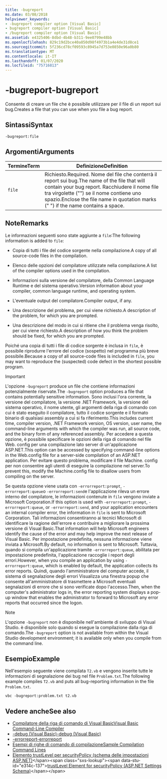 ```yaml
---
title: -bugreport
ms.date: 03/08/2018
helpviewer_keywords:
- -bugreport compiler option [Visual Basic]
- bugreport compiler option [Visual Basic]
- /bugreport compiler option [Visual Basic]
ms.assetid: e4325406-8dbd-4b48-b311-9ee0799e48bb
ms.openlocfilehash: 829c19d2bce40a850d98f4973b1a4e4de31d8ce1
ms.sourcegitcommit: 5f236cd78cf09593c8945a7d753e0850e96a0b80
ms.translationtype: MT
ms.contentlocale: it-IT
ms.lasthandoff: 01/07/2020
ms.locfileid: "75716813"
---
```

# <a name="-bugreport"></a><span data-ttu-id="e314c-102">-bugreport</span><span class="sxs-lookup"><span data-stu-id="e314c-102">-bugreport</span></span>
<span data-ttu-id="e314c-103">Consente di creare un file che è possibile utilizzare per il file di un report sui bug.</span><span class="sxs-lookup"><span data-stu-id="e314c-103">Creates a file that you can use when you file a bug report.</span></span>  
  
## <a name="syntax"></a><span data-ttu-id="e314c-104">Sintassi</span><span class="sxs-lookup"><span data-stu-id="e314c-104">Syntax</span></span>  
  
```  
-bugreport:file  
```  
  
## <a name="arguments"></a><span data-ttu-id="e314c-105">Argomenti</span><span class="sxs-lookup"><span data-stu-id="e314c-105">Arguments</span></span>  
  
|<span data-ttu-id="e314c-106">Termine</span><span class="sxs-lookup"><span data-stu-id="e314c-106">Term</span></span>|<span data-ttu-id="e314c-107">Definizione</span><span class="sxs-lookup"><span data-stu-id="e314c-107">Definition</span></span>|  
|---|---|  
|`file`|<span data-ttu-id="e314c-108">Richiesto.</span><span class="sxs-lookup"><span data-stu-id="e314c-108">Required.</span></span> <span data-ttu-id="e314c-109">Nome del file che conterrà il report sui bug.</span><span class="sxs-lookup"><span data-stu-id="e314c-109">The name of the file that will contain your bug report.</span></span> <span data-ttu-id="e314c-110">Racchiudere il nome file tra virgolette ("") se il nome contiene uno spazio.</span><span class="sxs-lookup"><span data-stu-id="e314c-110">Enclose the file name in quotation marks (" ") if the name contains a space.</span></span>|  
  
## <a name="remarks"></a><span data-ttu-id="e314c-111">Note</span><span class="sxs-lookup"><span data-stu-id="e314c-111">Remarks</span></span>  
 <span data-ttu-id="e314c-112">Le informazioni seguenti sono state aggiunte a `file`:</span><span class="sxs-lookup"><span data-stu-id="e314c-112">The following information is added to `file`:</span></span>  
  
- <span data-ttu-id="e314c-113">Copia di tutti i file del codice sorgente nella compilazione.</span><span class="sxs-lookup"><span data-stu-id="e314c-113">A copy of all source-code files in the compilation.</span></span>  
  
- <span data-ttu-id="e314c-114">Elenco delle opzioni del compilatore utilizzate nella compilazione.</span><span class="sxs-lookup"><span data-stu-id="e314c-114">A list of the compiler options used in the compilation.</span></span>  
  
- <span data-ttu-id="e314c-115">Informazioni sulla versione del compilatore, della Common Language Runtime e del sistema operativo.</span><span class="sxs-lookup"><span data-stu-id="e314c-115">Version information about your compiler, common language runtime, and operating system.</span></span>  
  
- <span data-ttu-id="e314c-116">L'eventuale output del compilatore.</span><span class="sxs-lookup"><span data-stu-id="e314c-116">Compiler output, if any.</span></span>  
  
- <span data-ttu-id="e314c-117">Una descrizione del problema, per cui viene richiesto.</span><span class="sxs-lookup"><span data-stu-id="e314c-117">A description of the problem, for which you are prompted.</span></span>  
  
- <span data-ttu-id="e314c-118">Una descrizione del modo in cui si ritiene che il problema venga risolto, per cui viene richiesto.</span><span class="sxs-lookup"><span data-stu-id="e314c-118">A description of how you think the problem should be fixed, for which you are prompted.</span></span>  
  
 <span data-ttu-id="e314c-119">Poiché una copia di tutti i file di codice sorgente è inclusa in `file`, è possibile riprodurre l'errore del codice (sospetto) nel programma più breve possibile.</span><span class="sxs-lookup"><span data-stu-id="e314c-119">Because a copy of all source-code files is included in `file`, you may want to reproduce the (suspected) code defect in the shortest possible program.</span></span>  
  
> [!IMPORTANT]
> <span data-ttu-id="e314c-120">L'opzione `-bugreport` produce un file che contiene informazioni potenzialmente riservate.</span><span class="sxs-lookup"><span data-stu-id="e314c-120">The `-bugreport` option produces a file that contains potentially sensitive information.</span></span> <span data-ttu-id="e314c-121">Sono inclusi l'ora corrente, la versione del compilatore, la versione .NET Framework, la versione del sistema operativo, il nome utente, gli argomenti della riga di comando con cui è stato eseguito il compilatore, tutto il codice sorgente e il formato binario di qualsiasi assembly a cui si fa riferimento.</span><span class="sxs-lookup"><span data-stu-id="e314c-121">This includes current time, compiler version, .NET Framework version, OS version, user name, the command-line arguments with which the compiler was run, all source code, and the binary form of any referenced assembly.</span></span> <span data-ttu-id="e314c-122">Per accedere a questa opzione, è possibile specificare le opzioni della riga di comando nel file Web. config per una compilazione lato server di un'applicazione ASP.NET.</span><span class="sxs-lookup"><span data-stu-id="e314c-122">This option can be accessed by specifying command-line options in the Web.config file for a server-side compilation of an ASP.NET application.</span></span> <span data-ttu-id="e314c-123">Per evitare questo problema, modificare il file Machine. config per non consentire agli utenti di eseguire la compilazione nel server.</span><span class="sxs-lookup"><span data-stu-id="e314c-123">To prevent this, modify the Machine.config file to disallow users from compiling on the server.</span></span>  
  
 <span data-ttu-id="e314c-124">Se questa opzione viene usata con `-errorreport:prompt`, `-errorreport:queue`o `-errorreport:send`e l'applicazione rileva un errore interno del compilatore, le informazioni contenute in `file` vengono inviate a Microsoft Corporation.</span><span class="sxs-lookup"><span data-stu-id="e314c-124">If this option is used with `-errorreport:prompt`, `-errorreport:queue`, or `-errorreport:send`, and your application encounters an internal compiler error, the information in `file` is sent to Microsoft Corporation.</span></span> <span data-ttu-id="e314c-125">Tali informazioni consentiranno ai tecnici Microsoft di identificare la ragione dell'errore e contribuire a migliorare la prossima versione di Visual Basic.</span><span class="sxs-lookup"><span data-stu-id="e314c-125">That information will help Microsoft engineers identify the cause of the error and may help improve the next release of Visual Basic.</span></span> <span data-ttu-id="e314c-126">Per impostazione predefinita, nessuna informazione viene inviata a Microsoft.</span><span class="sxs-lookup"><span data-stu-id="e314c-126">By default, no information is sent to Microsoft.</span></span> <span data-ttu-id="e314c-127">Tuttavia, quando si compila un'applicazione tramite `-errorreport:queue`, abilitata per impostazione predefinita, l'applicazione raccoglie i report degli errori.</span><span class="sxs-lookup"><span data-stu-id="e314c-127">However, when you compile an application by using `-errorreport:queue`, which is enabled by default, the application collects its error reports.</span></span> <span data-ttu-id="e314c-128">Quindi, quando l'amministratore del computer accede, il sistema di segnalazione degli errori Visualizza una finestra popup che consente all'amministratore di trasmettere a Microsoft eventuali segnalazioni di errore che si sono verificate dopo l'accesso.</span><span class="sxs-lookup"><span data-stu-id="e314c-128">Then, when the computer's administrator logs in, the error reporting system displays a pop-up window that enables the administrator to forward to Microsoft any error reports that occurred since the logon.</span></span>  
  
> [!NOTE]
> <span data-ttu-id="e314c-129">L'opzione `-bugreport` non è disponibile nell'ambiente di sviluppo di Visual Studio. è disponibile solo quando si esegue la compilazione dalla riga di comando.</span><span class="sxs-lookup"><span data-stu-id="e314c-129">The `-bugreport` option is not available from within the Visual Studio development environment; it is available only when you compile from the command line.</span></span>  
  
## <a name="example"></a><span data-ttu-id="e314c-130">Esempio</span><span class="sxs-lookup"><span data-stu-id="e314c-130">Example</span></span>  
 <span data-ttu-id="e314c-131">Nell'esempio seguente viene compilata `T2.vb` e vengono inserite tutte le informazioni di segnalazione dei bug nel file `Problem.txt`.</span><span class="sxs-lookup"><span data-stu-id="e314c-131">The following example compiles `T2.vb` and puts all bug-reporting information in the file `Problem.txt`.</span></span>  
  
```console  
vbc -bugreport:problem.txt t2.vb  
```  
  
## <a name="see-also"></a><span data-ttu-id="e314c-132">Vedere anche</span><span class="sxs-lookup"><span data-stu-id="e314c-132">See also</span></span>

- [<span data-ttu-id="e314c-133">Compilatore della riga di comando di Visual Basic</span><span class="sxs-lookup"><span data-stu-id="e314c-133">Visual Basic Command-Line Compiler</span></span>](../../../visual-basic/reference/command-line-compiler/index.md)
- [<span data-ttu-id="e314c-134">-debug (Visual Basic)</span><span class="sxs-lookup"><span data-stu-id="e314c-134">-debug (Visual Basic)</span></span>](../../../visual-basic/reference/command-line-compiler/debug.md)
- [<span data-ttu-id="e314c-135">-errorreport</span><span class="sxs-lookup"><span data-stu-id="e314c-135">-errorreport</span></span>](../../../visual-basic/reference/command-line-compiler/errorreport.md)
- [<span data-ttu-id="e314c-136">Esempi di righe di comando di compilazione</span><span class="sxs-lookup"><span data-stu-id="e314c-136">Sample Compilation Command Lines</span></span>](../../../visual-basic/reference/command-line-compiler/sample-compilation-command-lines.md)
- <span data-ttu-id="e314c-137">[Elemento trustLevel per securityPolicy (schema delle impostazioni ASP.NET)](https://docs.microsoft.com/previous-versions/dotnet/netframework-4.0/as399f0x(v=vs.100))</span><span class="sxs-lookup"><span data-stu-id="e314c-137">[trustLevel Element for securityPolicy (ASP.NET Settings Schema)](https://docs.microsoft.com/previous-versions/dotnet/netframework-4.0/as399f0x(v=vs.100))</span></span>
